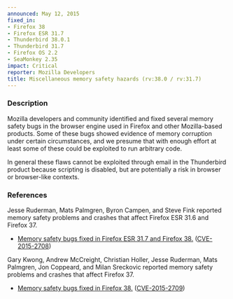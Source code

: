 ```yaml
---
announced: May 12, 2015
fixed_in:
- Firefox 38
- Firefox ESR 31.7
- Thunderbird 38.0.1
- Thunderbird 31.7
- Firefox OS 2.2
- SeaMonkey 2.35
impact: Critical
reporter: Mozilla Developers
title: Miscellaneous memory safety hazards (rv:38.0 / rv:31.7)
---
```


<h3>Description</h3>

<p>Mozilla developers and community identified and fixed several memory safety
bugs in the browser engine used in Firefox and other Mozilla-based products.
Some of these bugs showed evidence of memory corruption under certain
circumstances, and we presume that with enough effort at least some of these
could be exploited to run arbitrary code.</p>

<p class="note">In general these flaws cannot be exploited through email in the
Thunderbird product because scripting is disabled, but are potentially a risk in
browser or browser-like contexts.</p>

<h3>References</h3>

<p>Jesse Ruderman, Mats Palmgren, Byron Campen, and Steve Fink reported memory
safety problems and crashes that affect Firefox ESR 31.6 and Firefox 37.</p>

<ul>
  <li><a
href="https://bugzilla.mozilla.org/buglist.cgi?bug_id=1152177,1143299,1151139,
1120655">
          Memory safety bugs fixed in Firefox ESR 31.7 and Firefox 38.</a> (<a
href="http://cve.mitre.org/cgi-bin/cvename.cgi?name=CVE-2015-2708"
class="ex-ref">CVE-2015-2708</a>)</li>
</ul>

<p>Gary Kwong, Andrew McCreight, Christian Holler, Jesse Ruderman, Mats
Palmgren, Jon Coppeard, and Milan Sreckovic reported memory safety problems and
crashes that affect Firefox 37.</p>

<ul>
  <li><a
href="https://bugzilla.mozilla.org/buglist.cgi?bug_id=1111251,1143194,1117977,
1155474,1146101,1153688,1128064,1149526,1135066">
          Memory safety bugs fixed in Firefox 38.</a> (<a
href="http://cve.mitre.org/cgi-bin/cvename.cgi?name=CVE-2015-2709"
class="ex-ref">CVE-2015-2709</a>)</li>
</ul>

